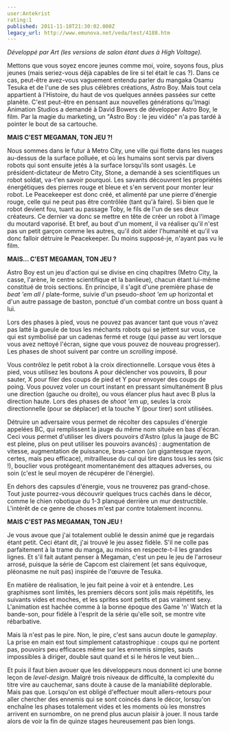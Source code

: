 ```yaml
---
user:Antekrist
rating:1
published: 2011-11-10T21:30:02.000Z
legacy_url: http://www.emunova.net/veda/test/4188.htm
---
```

_Développé par Art (les versions de salon étant dues à High Voltage)._  

  

Mettons que vous soyez encore jeunes comme moi, voire, soyons fous, plus jeunes (mais seriez-vous déjà capables de lire si tel était le cas ?). Dans ce cas, peut-être avez-vous vaguement entendu parler du mangaka Osamu Tesuka et de l'une de ses plus célèbres créations, Astro Boy. Mais tout cela appartient à l'Histoire, du haut de vos quelques années passées sur cette planète. C'est peut-être en pensant aux nouvelles générations qu'Imagi Animation Studios a demandé à David Bowers de développer Astro Boy, le film. Par la magie du marketing, un "Astro Boy : le jeu vidéo" n'a pas tardé à pointer le bout de sa cartouche.  

  

**MAIS C'EST MEGAMAN, TON JEU ?!**  

Nous sommes dans le futur à Metro City, une ville qui flotte dans les nuages au-dessus de la surface polluée, et où les humains sont servis par divers robots qui sont ensuite jetés à la surface lorsqu'ils sont usagés. Le président-dictateur de Metro City, Stone, a demandé à ses scientifiques un robot soldat, va-t'en savoir pourquoi. Les savants découvrent les propriétés énergétiques des pierres rouge et bleue et s'en servent pour monter leur robot. Le Peacekeeper est donc créé, et alimenté par une pierre d'énergie rouge, celle qui ne peut pas être contrôlée (tant qu'à faire). Si bien que le robot devient fou, tuant au passage Toby, le fils de l'un de ses deux créateurs. Ce dernier va donc se mettre en tête de créer un robot à l'image du moutard vaporisé. Et bref, au bout d'un moment, il va réaliser qu'il n'est pas un petit garçon comme les autres, qu'il doit aider l'humanité et qu'il va donc falloir détruire le Peacekeeper. Du moins supposé-je, n'ayant pas vu le film.  

  

**MAIS... C'EST MEGAMAN, TON JEU ?**  

Astro Boy est un jeu d'action qui se divise en cinq chapitres (Metro City, la casse, l'arène, le centre scientifique et la banlieue), chacun étant lui-même constitué de trois sections. En principe, il s'agit d'une première phase de _beat 'em all_ / plate-forme, suivie d'un pseudo-_shoot 'em up_ horizontal et d'un autre passage de baston, ponctué d'un combat contre un boss quant à lui.  

Lors des phases à pied, vous ne pouvez pas avancer tant que vous n'avez pas latté la gueule de tous les méchants robots qui se jettent sur vous, ce qui est symbolisé par un cadenas fermé et rouge (qui passe au vert lorsque vous avez nettoyé l'écran, signe que vous pouvez de nouveau progresser). Les phases de shoot suivent par contre un _scrolling_ imposé.  

Vous contrôlez le petit robot à la croix directionnelle. Lorsque vous êtes à pied, vous utilisez les boutons A pour déclencher vos pouvoirs, B pour sauter, X pour filer des coups de pied et Y pour envoyer des coups de poing. Vous pouvez voler un court instant en pressant simultanément B plus une direction (gauche ou droite), ou vous élancer plus haut avec B plus la direction haute. Lors des phases de _shoot 'em up_, seules la croix directionnelle (pour se déplacer) et la touche Y (pour tirer) sont utilisées.  

Détruire un adversaire vous permet de récolter des capsules d'énergie appelées BC, qui remplissent la jauge du même nom située en bas d'écran. Ceci vous permet d'utiliser les divers pouvoirs d'Astro (plus la jauge de BC est pleine, plus on peut utiliser les pouvoirs avancés) : augmentation de vitesse, augmentation de puissance, bras-canon (un gigantesque rayon, certes, mais peu efficace), mitrailleuse du cul qui tire dans tous les sens (sic !), bouclier vous protégeant momentanément des attaques adverses, ou soin (c'est le seul moyen de récupérer de l'énergie).  

En dehors des capsules d'énergie, vous ne trouverez pas grand-chose. Tout juste pourrez-vous découvrir quelques trucs cachés dans le décor, comme le chien robotique du 1-3 planqué derrière un mur destructible. L'intérêt de ce genre de choses m'est par contre totalement inconnu.  

  

**MAIS C'EST PAS MEGAMAN, TON JEU !**  

Je vous avoue que j'ai totalement oublié le dessin animé que je regardais étant petit. Ceci étant dit, j'ai trouvé le jeu assez fidèle. S'il ne colle pas parfaitement à la trame du manga, au moins en respecte-t-il les grandes lignes. Et s'il fait autant penser à Megaman, c'est un peu le jeu de l'arroseur arrosé, puisque la série de Capcom est clairement (et sans équivoque, pléonasme ne nuit pas) inspirée de l'œuvre de Tesuka.  

En matière de réalisation, le jeu fait peine à voir et à entendre. Les graphismes sont limités, les premiers décors sont jolis mais répétitifs, les suivants vides et moches, et les sprites sont petits et pas vraiment sexy. L'animation est hachée comme à la bonne époque des Game 'n' Watch et la bande-son, pour fidèle à l'esprit de la série qu'elle soit, se montre vite rébarbative.  

Mais là n'est pas le pire. Non, le pire, c'est sans aucun doute le _gameplay_. La prise en main est tout simplement catastrophique : coups qui ne portent pas, pouvoirs peu efficaces même sur les ennemis simples, sauts impossibles à diriger, double saut quand et si le héros le veut bien...  

Et puis il faut bien avouer que les développeurs nous donnent ici une bonne leçon de _level-design_. Malgré trois niveaux de difficulté, la complexité du titre vire au cauchemar, sans doute à cause de la maniabilité déplorable. Mais pas que. Lorsqu'on est obligé d'effectuer moult allers-retours pour aller chercher des ennemis qui se sont coincés dans le décor, lorsqu'on enchaîne les phases totalement vides et les moments où les monstres arrivent en surnombre, on ne prend plus aucun plaisir à jouer. Il nous tarde alors de voir la fin de quinze stages heureusement pas bien longs.